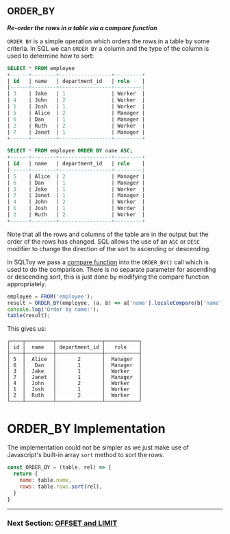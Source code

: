 ## ORDER_BY

***Re-order the rows in a table via a compare function***

`ORDER BY` is a simple operation which orders the rows in a table by some criteria. In SQL we can `ORDER BY` a column and the type of the column is used to determine how to sort:

```SQL
SELECT * FROM employee
+------+--------+-----------------+---------+
| id   | name   | department_id   | role    |
|------+--------+-----------------+---------|
| 3    | Jake   | 1               | Worker  |
| 4    | John   | 2               | Worker  |
| 1    | Josh   | 1               | Worker  |
| 5    | Alice  | 2               | Manager |
| 6    | Dan    | 1               | Manager |
| 2    | Ruth   | 2               | Worker  |
| 7    | Janet  | 1               | Manager |
+------+--------+-----------------+---------+

SELECT * FROM employee ORDER BY name ASC;
+------+--------+-----------------+---------+
| id   | name   | department_id   | role    |
|------+--------+-----------------+---------|
| 5    | Alice  | 2               | Manager |
| 6    | Dan    | 1               | Manager |
| 3    | Jake   | 1               | Worker  |
| 7    | Janet  | 1               | Manager |
| 4    | John   | 2               | Worker  |
| 1    | Josh   | 1               | Worder  |
| 2    | Ruth   | 2               | Worker  |
+------+--------+-----------------+---------+
```

Note that all the rows and columns of the table are in the output but the order of the rows has changed. SQL allows the use of an `ASC` or `DESC` modifier to change the direction of the sort to ascending or descending.

In SQLToy we pass a [compare function](https://developer.mozilla.org/en-US/docs/Web/JavaScript/Reference/Global_Objects/Array/sort) into the `ORDER_BY()` call which is used to do the comparison. There is no separate parameter for ascending or descending sort, this is just done by modifying the compare function appropriately.

```javascript
employee = FROM('employee');
result = ORDER_BY(employee, (a, b) => a['name'].localeCompare(b['name']));
console.log('Order by name:');
table(result);
```

This gives us:

```
┌────┬─────────┬───────────────┬───────────┐
│ id │  name   │ department_id │   role    │
├────┼─────────┼───────────────┼───────────┤
│ 5  │  Alice  │       2       │  Manager  │
│ 6  │   Dan   │       1       │  Manager  │
│ 3  │  Jake   │       1       │  Worker   │
│ 7  │  Janet  │       1       │  Manager  │
│ 4  │  John   │       2       │  Worker   │
│ 1  │  Josh   │       1       │  Worker   │
│ 2  │  Ruth   │       2       │  Worker   │
└────┴─────────┴───────────────┴───────────┘
```

# ORDER_BY Implementation

The implementation could not be simpler as we just make use of Javascript's built-in array `sort` method to sort the rows.

```javascript
const ORDER_BY = (table, rel) => {
  return {
    name: table.name,
    rows: table.rows.sort(rel),
  }
}
```

***

### Next Section: [OFFSET and LIMIT](https://github.com/weinberg/SQLToy/wiki/OFFSET_LIMIT)
